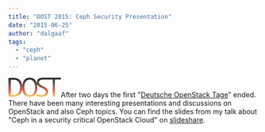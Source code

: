 ```yaml
---
title: "DOST 2015: Ceph Security Presentation"
date: "2015-06-25"
author: "dalgaaf"
tags: 
  - "ceph"
  - "planet"
---
```


  

[![](images/dost-logo-h40.png)](https://4.bp.blogspot.com/-_Aj0yLFS1JQ/VYu5Wm36nOI/AAAAAAAAFVQ/DyDoF41nJgc/s1600/dost-logo-h40.png)[](https://www.blogger.com/)After two days the first "[Deutsche OpenStack Tage](https://openstack-tage.de/)" ended. There have been many interesting presentations and discussions on OpenStack and also Ceph topics. You can find the slides from my talk about "Ceph in a security critical OpenStack Cloud" on [slideshare](http://slideshare.net/dalgaaf/open-stack-dost-frankfurt-ceph-security).
